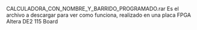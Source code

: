 CALCULADORA_CON_NOMBRE_Y_BARRIDO_PROGRAMADO.rar Es el archivo a descargar para ver como funciona, realizado en una placa FPGA Altera DE2 115 Board

